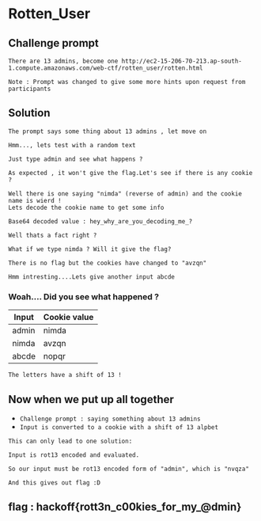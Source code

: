 # Rotten_User

## Challenge prompt
```
There are 13 admins, become one http://ec2-15-206-70-213.ap-south-1.compute.amazonaws.com/web-ctf/rotten_user/rotten.html

Note : Prompt was changed to give some more hints upon request from participants
```
## **Solution**
```
The prompt says some thing about 13 admins , let move on
```

```
Hmm..., lets test with a random text

Just type admin and see what happens ?
```


```
As expected , it won't give the flag.Let's see if there is any cookie ?
```

```
Well there is one saying "nimda" (reverse of admin) and the cookie name is wierd !
Lets decode the cookie name to get some info 
```
```
Base64 decoded value : hey_why_are_you_decoding_me_?

Well thats a fact right ?
```

```
What if we type nimda ? Will it give the flag?

There is no flag but the cookies have changed to "avzqn"
```

```
Hmm intresting....Lets give another input abcde
```

### Woah.... Did you see what happened ?

| Input  | Cookie value|
| ------ | ---------------|
|admin   | nimda|
|nimda   | avzqn|
|abcde   | nopqr |

```
The letters have a shift of 13 !
```
## Now when we put up all together
- ```Challenge prompt : saying something about 13 admins```
- ``` Input is converted to a cookie with a shift of 13 alpbet ```

```
This can only lead to one solution:

Input is rot13 encoded and evaluated. 

So our input must be rot13 encoded form of "admin", which is "nvqza"

And this gives out flag :D
```

## flag : hackoff{rott3n_c00kies_for_my_@dmin}